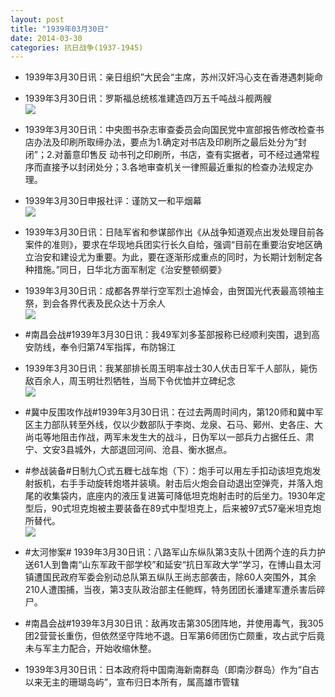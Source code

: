 ```yaml
---
layout: post
title: "1939年03月30日"
date: 2014-03-30
categories: 抗日战争(1937-1945)
---
```


<meta name="referrer" content="no-referrer" />

- 1939年3月30日讯：亲日组织”大民会“主席，苏州汉奸冯心支在香港遇刺毙命 

- 1939年3月30日讯：罗斯福总统核准建造四万五千吨战斗舰两艘 <br/><img src="https://ww2.sinaimg.cn/large/aca367d8jw1eey34lvfzcj20d10hctd7.jpg" />

- 1939年3月30日讯：中央图书杂志审查委员会向国民党中宣部报告修改检查书店办法及印刷所取缔办法，要点为1.确定对书店及印刷所之最后处分为“封闭”；2.对蓄意印售反 动书刊之印刷所，书店，查有实据者，可不经过通常程序而直接予以封闭处分；3.各地审查机关一律照最近重拟的检查办法规定办理。 

- 1939年3月30日申报社评：谨防又一和平烟幕 <br/><img src="https://ww2.sinaimg.cn/large/aca367d8jw1eey1err48tj20su0xbe2v.jpg" />

- 1939年3月30日讯：日陆军省和参谋部作出《从战争知道观点出发处理目前各案件的准则》，要求在华现地兵团实行长久自给，强调“目前在重要治安地区确立治安和建设尤为重要。为此，要在逐渐形成重点的同时，为长期计划制定各种措施。”同日，日华北方面军制定《治安整顿纲要》 

- 1939年3月30日讯：成都各界举行空军烈士追悼会，由贺国光代表最高领袖主祭，到会各界代表及民众达十万余人 <br/><img src="https://ww3.sinaimg.cn/large/aca367d8jw1eexsg348c2j20a60bataz.jpg" />

- #南昌会战#1939年3月30日讯：我49军刘多荃部报称已经顺利突围，退到高安防线，奉令归第74军指挥，布防锦江 

- 1939年3月30日讯：我某部排长周玉明率战士30人伏击日军千人部队，毙伤敌百余人，周玉明壮烈牺牲，当局下令优恤并立碑纪念 <br/><img src="https://ww4.sinaimg.cn/large/aca367d8jw1eexn8jriihj20bs0bewh5.jpg" />

- #冀中反围攻作战#1939年3月30日讯：在过去两周时间内，第120师和冀中军区主力部队转至外线，仅以少数部队于李岗、龙泉、石马、鄚州、史各庄、大尚屯等地阻击作战，两军未发生大的战斗，日伪军以一部兵力占据任丘、肃宁、文安3县城外，大部退回河间、沧县、衡水据点。 

- #参战装备#日制九〇式五糎七战车炮（下）：炮手可以用左手扣动该坦克炮发射扳机，右手手动旋转炮塔并装填。射击后火炮会自动退出空弹壳，并落入炮尾的收集袋内，底座内的液压复进簧可降低坦克炮射击时的后坐力。1930年定型后，90式坦克炮被主要装备在89式中型坦克上，后来被97式57毫米坦克炮所替代。 <br/><img src="https://ww2.sinaimg.cn/large/aca367d8jw1eexjsbjk38j20rs0hl3zu.jpg" />

- #太河惨案# 1939年3月30日讯：八路军山东纵队第3支队十团两个连的兵力护送61人到鲁南“山东军政干部学校”和延安“抗日军政大学”学习，在博山县太河镇遭国民政府军委会别动总队第五纵队王尚志部袭击，除60人突围外，其余210人遭围捕，当夜，第3支队政治部主任鲍辉，特务团团长潘建军遭杀害后碎尸。 

- #南昌会战#1939年3月30日讯：敌再攻击第305团阵地，并使用毒气，我305团2营营长重伤，但依然坚守阵地不退。日军第6师团伤亡颇重，攻占武宁后竟未与军主力配合，开始收缩休整。 

- 1939年3月30日讯：日本政府将中国南海新南群岛（即南沙群岛）作为“自古以来无主的珊瑚岛屿”，宣布归日本所有，属高雄市管辖 

